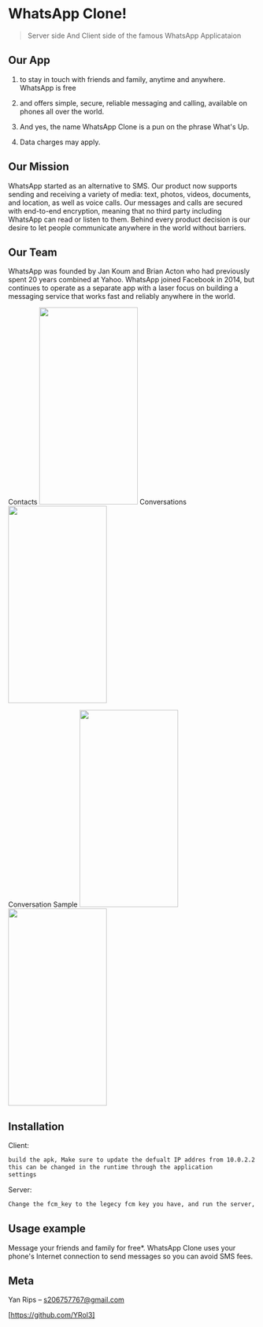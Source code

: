 # WhatsApp Clone!
> Server side And Client side of the famous WhatsApp Applicataion

## Our App
1. to stay in touch with friends and family, anytime and anywhere. WhatsApp is free
2. and offers simple, secure, reliable messaging and calling, available on phones all over the world.

3. And yes, the name WhatsApp Clone is a pun on the phrase What's Up.

4. Data charges may apply.

## Our Mission
WhatsApp started as an alternative to SMS. Our product now supports sending and receiving a variety of media: text, photos, videos, documents, and location, as well as voice calls. Our messages and calls are secured with end-to-end encryption, meaning that no third party including WhatsApp can read or listen to them. Behind every product decision is our desire to let people communicate anywhere in the world without barriers.
## Our Team
WhatsApp was founded by Jan Koum and Brian Acton who had previously spent 20 years combined at Yahoo. WhatsApp joined Facebook in 2014, but continues to operate as a separate app with a laser focus on building a messaging service that works fast and reliably anywhere in the world.

Contacts
<img width="200" height="400" src="https://i.imgur.com/Ux1Xv6P.png"/>
Conversations
<img width="200" height="400" src="https://i.imgur.com/LqV4FuX.png"/>

Conversation Sample
<img width="200" height="400" src="https://i.imgur.com/SeECjid.jpg"/>
<img width="200" height="400" src="https://i.imgur.com/bz0SDLD.png"/>

## Installation

Client:

```sh
build the apk, Make sure to update the defualt IP addres from 10.0.2.2 to your main domain, If not changed
this can be changed in the runtime through the application
settings
```
Server:

```sh
Change the fcm_key to the legecy fcm key you have, and run the server, Make sure the url name of the servlet stays the same
```


## Usage example

Message your friends and family for free*. WhatsApp Clone uses your phone's Internet connection to send messages so you can avoid SMS fees.

## Meta

Yan Rips – s206757767@gmail.com

[https://github.com/YRol3]
